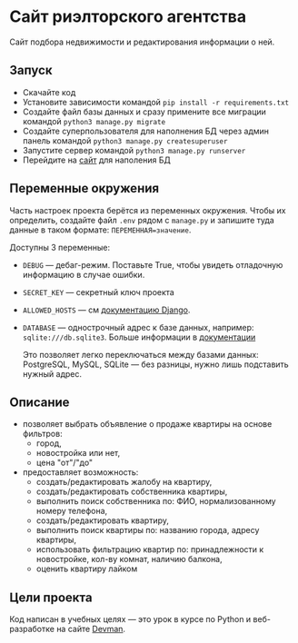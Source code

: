 # Сайт риэлторского агентства

Сайт подбора недвижимости и редактирования информации о ней.

## Запуск

- Скачайте код
- Установите зависимости командой `pip install -r requirements.txt`
- Создайте файл базы данных и сразу примените все миграции командой `python3 manage.py migrate`
- Создайте суперпользователя для наполнения БД через админ панель командой
`python3 manage.py createsuperuser`
- Запустите сервер командой `python3 manage.py runserver`
- Перейдите на [сайт](http://127.0.0.1:8000/admin/) для наполения БД

## Переменные окружения

Часть настроек проекта берётся из переменных окружения. Чтобы их определить, создайте файл `.env` рядом с `manage.py` и запишите туда данные в таком формате: `ПЕРЕМЕННАЯ=значение`.

Доступны 3 переменные:
- `DEBUG` — дебаг-режим. Поставьте True, чтобы увидеть отладочную информацию в случае ошибки.
- `SECRET_KEY` — секретный ключ проекта
- `ALLOWED_HOSTS` — см [документацию Django](https://docs.djangoproject.com/en/3.1/ref/settings/#allowed-hosts).
- `DATABASE` — однострочный адрес к базе данных, например: `sqlite:///db.sqlite3`. Больше информации в [документации](https://github.com/jacobian/dj-database-url)

    Это позволяет легко переключаться между базами данных: PostgreSQL, MySQL, SQLite — без разницы, нужно лишь подставить нужный адрес.

## Описание

- позволяет выбрать объявление о продаже квартиры на основе фильтров:
    * город,
    * новостройка или нет,
    * цена "от"/"до"
- предоставляет возможность:
    * создать/редактировать жалобу на квартиру,
    * создать/редактировать собственника квартиры,
    * выполнить поиск собственника по: ФИО, нормализованному номеру телефона,
    * создать/редактировать квартиру,
    * выполнить поиск квартиры по: названию города, адресу квартиры,
    * использовать фильтрацию квартир по: принадлежности к новостройке, кол-ву комнат, наличию балкона,
    * оценить квартиру лайком

## Цели проекта

Код написан в учебных целях — это урок в курсе по Python и веб-разработке на сайте [Devman](https://dvmn.org).
